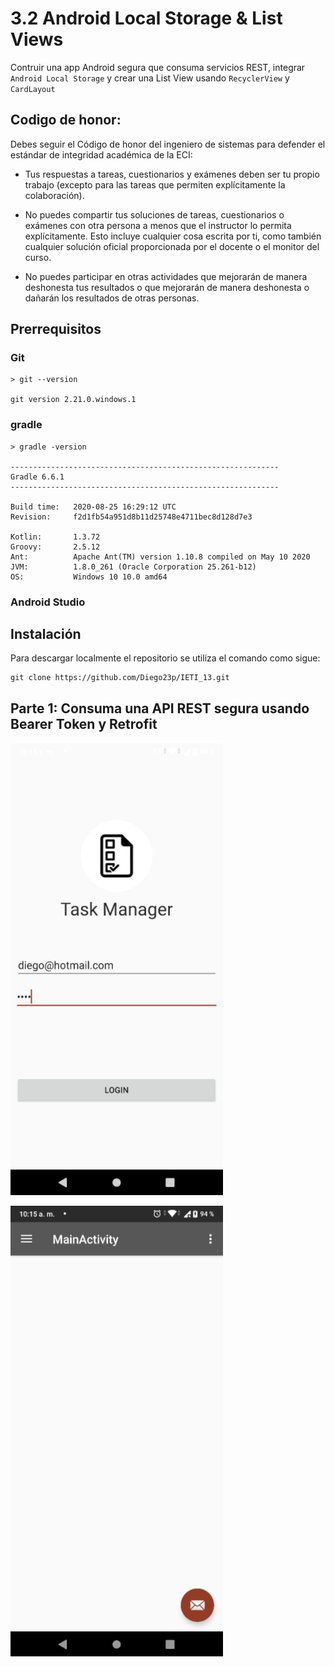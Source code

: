 # 3.2 Android Local Storage & List Views

Contruir una app Android segura que consuma servicios REST, integrar ```Android Local Storage``` y crear una List View usando ```RecyclerView``` y ```CardLayout```

## Codigo de honor:
Debes seguir el Código de honor del ingeniero de sistemas para defender el estándar de integridad académica de la ECI:

* Tus respuestas a tareas, cuestionarios y exámenes deben ser tu propio trabajo (excepto para las tareas que permiten explícitamente la colaboración).

* No puedes compartir tus soluciones de tareas, cuestionarios o exámenes con otra persona a menos que el instructor lo permita explícitamente. Esto incluye cualquier cosa escrita por ti, como también cualquier solución oficial proporcionada por el docente o el monitor del curso.

* No puedes participar en otras actividades que mejorarán de manera deshonesta tus resultados o que mejorarán de manera deshonesta o dañarán los resultados de otras personas.

## Prerrequisitos

### Git

```
> git --version

git version 2.21.0.windows.1
```

### gradle

```
> gradle -version

------------------------------------------------------------
Gradle 6.6.1
------------------------------------------------------------

Build time:   2020-08-25 16:29:12 UTC
Revision:     f2d1fb54a951d8b11d25748e4711bec8d128d7e3

Kotlin:       1.3.72
Groovy:       2.5.12
Ant:          Apache Ant(TM) version 1.10.8 compiled on May 10 2020
JVM:          1.8.0_261 (Oracle Corporation 25.261-b12)
OS:           Windows 10 10.0 amd64
```

### Android Studio

## Instalación

Para descargar localmente el repositorio se utiliza el comando como sigue:
```
git clone https://github.com/Diego23p/IETI_13.git
```

## Parte 1: Consuma una API REST segura usando Bearer Token y Retrofit

![](/img/1.png)

![](/img/2.png)

